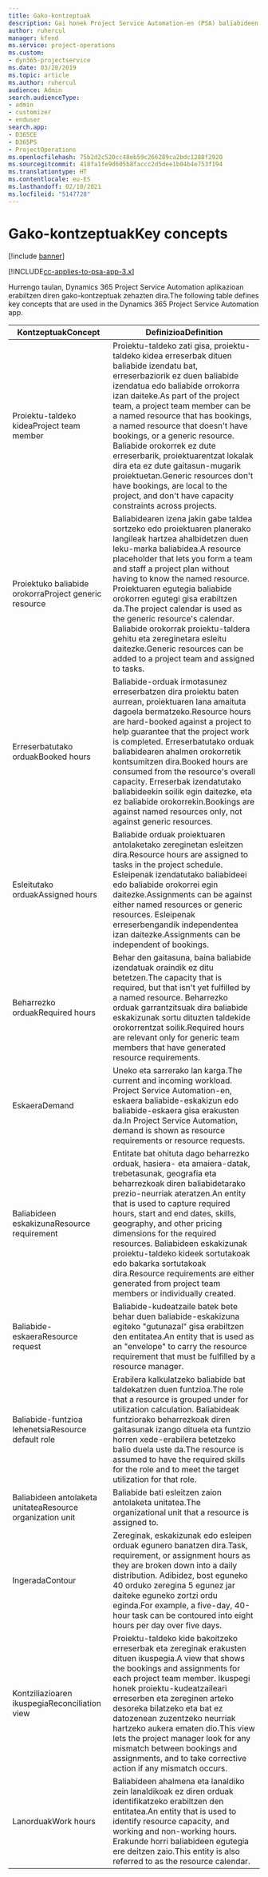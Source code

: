 ```yaml
---
title: Gako-kontzeptuak
description: Gai honek Project Service Automation-en (PSA) baliabideen kudeaketa gako-kontzeptuen inguruko informazioa eskaintzen du.
author: ruhercul
manager: kfend
ms.service: project-operations
ms.custom:
- dyn365-projectservice
ms.date: 03/28/2019
ms.topic: article
ms.author: ruhercul
audience: Admin
search.audienceType:
- admin
- customizer
- enduser
search.app:
- D365CE
- D365PS
- ProjectOperations
ms.openlocfilehash: 75b2d2c520cc48eb59c266289ca2bdc1288f2920
ms.sourcegitcommit: 418fa1fe9d605b8faccc2d5dee1b04b4e753f194
ms.translationtype: HT
ms.contentlocale: eu-ES
ms.lasthandoff: 02/10/2021
ms.locfileid: "5147728"
---
```

# <a name="key-concepts"></a><span data-ttu-id="bc8b3-103">Gako-kontzeptuak</span><span class="sxs-lookup"><span data-stu-id="bc8b3-103">Key concepts</span></span>

[!include [banner](../includes/psa-now-project-operations.md)]

[!INCLUDE[cc-applies-to-psa-app-3.x](../includes/cc-applies-to-psa-app-3x.md)]

<span data-ttu-id="bc8b3-104">Hurrengo taulan, Dynamics 365 Project Service Automation aplikazioan erabiltzen diren gako-kontzeptuak zehazten dira.</span><span class="sxs-lookup"><span data-stu-id="bc8b3-104">The following table defines key concepts that are used in the Dynamics 365 Project Service Automation app.</span></span>

| <span data-ttu-id="bc8b3-105">Kontzeptuak</span><span class="sxs-lookup"><span data-stu-id="bc8b3-105">Concept</span></span>                    | <span data-ttu-id="bc8b3-106">Definizioa</span><span class="sxs-lookup"><span data-stu-id="bc8b3-106">Definition</span></span> |
|----------------------------|------------|
| <span data-ttu-id="bc8b3-107">Proiektu-taldeko kidea</span><span class="sxs-lookup"><span data-stu-id="bc8b3-107">Project team member</span></span>        | <span data-ttu-id="bc8b3-108">Proiektu-taldeko zati gisa, proiektu-taldeko kidea erreserbak dituen baliabide izendatu bat, erreserbaziorik ez duen baliabide izendatua edo baliabide orrokorra izan daiteke.</span><span class="sxs-lookup"><span data-stu-id="bc8b3-108">As part of the project team, a project team member can be a named resource that has bookings, a named resource that doesn't have bookings, or a generic resource.</span></span> <span data-ttu-id="bc8b3-109">Baliabide orokorrek ez dute erreserbarik, proiektuarentzat lokalak dira eta ez dute gaitasun-mugarik proiektuetan.</span><span class="sxs-lookup"><span data-stu-id="bc8b3-109">Generic resources don't have bookings, are local to the project, and don't have capacity constraints across projects.</span></span> |
| <span data-ttu-id="bc8b3-110">Proiektuko baliabide orokorra</span><span class="sxs-lookup"><span data-stu-id="bc8b3-110">Project generic resource</span></span>   | <span data-ttu-id="bc8b3-111">Baliabidearen izena jakin gabe taldea sortzeko edo proiektuaren planerako langileak hartzea ahalbidetzen duen leku-marka baliabidea.</span><span class="sxs-lookup"><span data-stu-id="bc8b3-111">A resource placeholder that lets you form a team and staff a project plan without having to know the named resource.</span></span> <span data-ttu-id="bc8b3-112">Proiektuaren egutegia baliabide orokorren egutegi gisa erabiltzen da.</span><span class="sxs-lookup"><span data-stu-id="bc8b3-112">The project calendar is used as the generic resource's calendar.</span></span> <span data-ttu-id="bc8b3-113">Baliabide orokorrak proiektu-taldera gehitu eta zereginetara esleitu daitezke.</span><span class="sxs-lookup"><span data-stu-id="bc8b3-113">Generic resources can be added to a project team and assigned to tasks.</span></span> |
| <span data-ttu-id="bc8b3-114">Erreserbatutako orduak</span><span class="sxs-lookup"><span data-stu-id="bc8b3-114">Booked hours</span></span>               | <span data-ttu-id="bc8b3-115">Baliabide-orduak irmotasunez erreserbatzen dira proiektu baten aurrean, proiektuaren lana amaituta dagoela bermatzeko.</span><span class="sxs-lookup"><span data-stu-id="bc8b3-115">Resource hours are hard-booked against a project to help guarantee that the project work is completed.</span></span> <span data-ttu-id="bc8b3-116">Erreserbatutako orduak baliabidearen ahalmen orokorretik kontsumitzen dira.</span><span class="sxs-lookup"><span data-stu-id="bc8b3-116">Booked hours are consumed from the resource's overall capacity.</span></span> <span data-ttu-id="bc8b3-117">Erreserbak izendatutako baliabideekin soilik egin daitezke, eta ez baliabide orokorrekin.</span><span class="sxs-lookup"><span data-stu-id="bc8b3-117">Bookings are against named resources only, not against generic resources.</span></span> |
| <span data-ttu-id="bc8b3-118">Esleitutako orduak</span><span class="sxs-lookup"><span data-stu-id="bc8b3-118">Assigned hours</span></span>             | <span data-ttu-id="bc8b3-119">Baliabide orduak proiektuaren antolaketako zereginetan esleitzen dira.</span><span class="sxs-lookup"><span data-stu-id="bc8b3-119">Resource hours are assigned to tasks in the project schedule.</span></span> <span data-ttu-id="bc8b3-120">Esleipenak izendatutako baliabideei edo baliabide orokorrei egin daitezke.</span><span class="sxs-lookup"><span data-stu-id="bc8b3-120">Assignments can be against either named resources or generic resources.</span></span> <span data-ttu-id="bc8b3-121">Esleipenak erreserbengandik independentea izan daitezke.</span><span class="sxs-lookup"><span data-stu-id="bc8b3-121">Assignments can be independent of bookings.</span></span> |
| <span data-ttu-id="bc8b3-122">Beharrezko orduak</span><span class="sxs-lookup"><span data-stu-id="bc8b3-122">Required hours</span></span>             | <span data-ttu-id="bc8b3-123">Behar den gaitasuna, baina baliabide izendatuak oraindik ez ditu betetzen.</span><span class="sxs-lookup"><span data-stu-id="bc8b3-123">The capacity that is required, but that isn't yet fulfilled by a named resource.</span></span> <span data-ttu-id="bc8b3-124">Beharrezko orduak garrantzitsuak dira baliabide eskakizunak sortu dituzten taldekide orokorrentzat soilik.</span><span class="sxs-lookup"><span data-stu-id="bc8b3-124">Required hours are relevant only for generic team members that have generated resource requirements.</span></span> |
| <span data-ttu-id="bc8b3-125">Eskaera</span><span class="sxs-lookup"><span data-stu-id="bc8b3-125">Demand</span></span>                     | <span data-ttu-id="bc8b3-126">Uneko eta sarrerako lan karga.</span><span class="sxs-lookup"><span data-stu-id="bc8b3-126">The current and incoming workload.</span></span> <span data-ttu-id="bc8b3-127">Project Service Automation-en, eskaera baliabide-eskakizun edo baliabide-eskaera gisa erakusten da.</span><span class="sxs-lookup"><span data-stu-id="bc8b3-127">In Project Service Automation, demand is shown as resource requirements or resource requests.</span></span> |
| <span data-ttu-id="bc8b3-128">Baliabideen eskakizuna</span><span class="sxs-lookup"><span data-stu-id="bc8b3-128">Resource requirement</span></span>       | <span data-ttu-id="bc8b3-129">Entitate bat ohituta dago beharrezko orduak, hasiera- eta amaiera-datak, trebetasunak, geografia eta beharrezkoak diren baliabidetarako prezio-neurriak ateratzen.</span><span class="sxs-lookup"><span data-stu-id="bc8b3-129">An entity that is used to capture required hours, start and end dates, skills, geography, and other pricing dimensions for the required resources.</span></span> <span data-ttu-id="bc8b3-130">Baliabideen eskakizunak proiektu-taldeko kideek sortutakoak edo bakarka sortutakoak dira.</span><span class="sxs-lookup"><span data-stu-id="bc8b3-130">Resource requirements are either generated from project team members or individually created.</span></span> |
| <span data-ttu-id="bc8b3-131">Baliabide-eskaera</span><span class="sxs-lookup"><span data-stu-id="bc8b3-131">Resource request</span></span>           | <span data-ttu-id="bc8b3-132">Baliabide-kudeatzaile batek bete behar duen baliabide-eskakizuna egiteko "gutunazal" gisa erabiltzen den entitatea.</span><span class="sxs-lookup"><span data-stu-id="bc8b3-132">An entity that is used as an "envelope" to carry the resource requirement that must be fulfilled by a resource manager.</span></span> |
| <span data-ttu-id="bc8b3-133">Baliabide-funtzioa lehenetsia</span><span class="sxs-lookup"><span data-stu-id="bc8b3-133">Resource default role</span></span>      | <span data-ttu-id="bc8b3-134">Erabilera kalkulatzeko baliabide bat taldekatzen duen funtzioa.</span><span class="sxs-lookup"><span data-stu-id="bc8b3-134">The role that a resource is grouped under for utilization calculation.</span></span> <span data-ttu-id="bc8b3-135">Baliabideak funtziorako beharrezkoak diren gaitasunak izango dituela eta funtzio horren xede-erabilera betetzeko balio duela uste da.</span><span class="sxs-lookup"><span data-stu-id="bc8b3-135">The resource is assumed to have the required skills for the role and to meet the target utilization for that role.</span></span> |
| <span data-ttu-id="bc8b3-136">Baliabideen antolaketa unitatea</span><span class="sxs-lookup"><span data-stu-id="bc8b3-136">Resource organization unit</span></span> | <span data-ttu-id="bc8b3-137">Baliabide bati esleitzen zaion antolaketa unitatea.</span><span class="sxs-lookup"><span data-stu-id="bc8b3-137">The organizational unit that a resource is assigned to.</span></span> |
| <span data-ttu-id="bc8b3-138">Ingerada</span><span class="sxs-lookup"><span data-stu-id="bc8b3-138">Contour</span></span>                    | <span data-ttu-id="bc8b3-139">Zereginak, eskakizunak edo esleipen orduak egunero banatzen dira.</span><span class="sxs-lookup"><span data-stu-id="bc8b3-139">Task, requirement, or assignment hours as they are broken down into a daily distribution.</span></span> <span data-ttu-id="bc8b3-140">Adibidez, bost eguneko 40 orduko zeregina 5 egunez jar daiteke eguneko zortzi ordu eginda.</span><span class="sxs-lookup"><span data-stu-id="bc8b3-140">For example, a five-day, 40-hour task can be contoured into eight hours per day over five days.</span></span> |
| <span data-ttu-id="bc8b3-141">Kontziliazioaren ikuspegia</span><span class="sxs-lookup"><span data-stu-id="bc8b3-141">Reconciliation view</span></span>        | <span data-ttu-id="bc8b3-142">Proiektu-taldeko kide bakoitzeko erreserbak eta zereginak erakusten dituen ikuspegia.</span><span class="sxs-lookup"><span data-stu-id="bc8b3-142">A view that shows the bookings and assignments for each project team member.</span></span> <span data-ttu-id="bc8b3-143">Ikuspegi honek proiektu-kudeatzaileari erreserben eta zereginen arteko desoreka bilatzeko eta bat ez datozenean zuzentzeko neurriak hartzeko aukera ematen dio.</span><span class="sxs-lookup"><span data-stu-id="bc8b3-143">This view lets the project manager look for any mismatch between bookings and assignments, and to take corrective action if any mismatch occurs.</span></span> |
| <span data-ttu-id="bc8b3-144">Lanorduak</span><span class="sxs-lookup"><span data-stu-id="bc8b3-144">Work hours</span></span>                 | <span data-ttu-id="bc8b3-145">Baliabideen ahalmena eta lanaldiko zein lanaldikoak ez diren orduak identifikatzeko erabiltzen den entitatea.</span><span class="sxs-lookup"><span data-stu-id="bc8b3-145">An entity that is used to identify resource capacity, and working and non-working hours.</span></span> <span data-ttu-id="bc8b3-146">Erakunde horri baliabideen egutegia ere deitzen zaio.</span><span class="sxs-lookup"><span data-stu-id="bc8b3-146">This entity is also referred to as the resource calendar.</span></span> |
